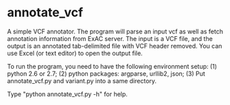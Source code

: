 # annotate_vcf
A simple VCF annotator.
The program will parse an input vcf as well as fetch annotation information from ExAC server.
The input is a VCF file, and the output is an annotated tab-delimited file with VCF header removed.
You can use Excel (or text editor) to open the output file.

To run the program, you need to have the following environment setup:
(1) python 2.6 or 2.7;
(2) python packages: argparse, urllib2, json;
(3) Put annotate_vcf.py and variant.py into a same directory.

Type "python annotate_vcf.py -h" for help.

